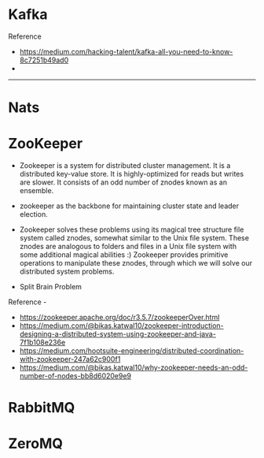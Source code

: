 # Kafka

Reference
- https://medium.com/hacking-talent/kafka-all-you-need-to-know-8c7251b49ad0
- 
---
# Nats


# ZooKeeper

- Zookeeper is a system for distributed cluster management. It is a distributed key-value store. It is highly-optimized for reads but writes are slower. It consists of an odd number of znodes known as an ensemble.

- zookeeper as the backbone for maintaining cluster state and leader election.

- Zookeeper solves these problems using its magical tree structure file system called znodes, somewhat similar to the Unix file system. These znodes are analogous to folders and files in a Unix file system with some additional magical abilities :) Zookeeper provides primitive operations to manipulate these znodes, through which we will solve our distributed system problems.

- Split Brain Problem

Reference -
- https://zookeeper.apache.org/doc/r3.5.7/zookeeperOver.html
- https://medium.com/@bikas.katwal10/zookeeper-introduction-designing-a-distributed-system-using-zookeeper-and-java-7f1b108e236e
- https://medium.com/hootsuite-engineering/distributed-coordination-with-zookeeper-247a62c900f1
- https://medium.com/@bikas.katwal10/why-zookeeper-needs-an-odd-number-of-nodes-bb8d6020e9e9

# RabbitMQ



# ZeroMQ
